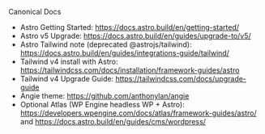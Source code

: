 Canonical Docs
- Astro Getting Started: https://docs.astro.build/en/getting-started/
- Astro v5 Upgrade: https://docs.astro.build/en/guides/upgrade-to/v5/
- Astro Tailwind note (deprecated @astrojs/tailwind): https://docs.astro.build/en/guides/integrations-guide/tailwind/
- Tailwind v4 install with Astro: https://tailwindcss.com/docs/installation/framework-guides/astro
- Tailwind v4 Upgrade Guide: https://tailwindcss.com/docs/upgrade-guide
- Angie theme: https://github.com/anthonylan/angie
- Optional Atlas (WP Engine headless WP + Astro): https://developers.wpengine.com/docs/atlas/framework-guides/astro/ and https://docs.astro.build/en/guides/cms/wordpress/
